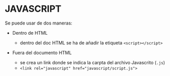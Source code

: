# JAVASCRIPT

Se puede usar de dos maneras:
- Dentro de HTML
    - dentro del doc HTML se ha de añadir la etiqueta ``<script></script>``

- Fuera del documento HTML
    - se crea un link donde se indica la carpta del archivo Javascrito (``.js``)
    - ``<link rel="javascript" href="javascript/script.js">``
